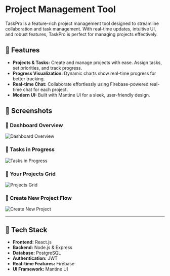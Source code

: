 # Project Management Tool  

TaskPro is a feature-rich project management tool designed to streamline collaboration and task management. With real-time updates, intuitive UI, and robust features, TaskPro is perfect for managing projects effectively.  

## 🚀 Features  
- **Projects & Tasks:** Create and manage projects with ease. Assign tasks, set priorities, and track progress.  
- **Progress Visualization:** Dynamic charts show real-time progress for better tracking.  
- **Real-time Chat:** Collaborate effortlessly using Firebase-powered real-time chat for each project.  
- **Modern UI:** Built with Mantine UI for a sleek, user-friendly design.  

## 📸 Screenshots

### 🔸 Dashboard Overview
![Dashboard Overview](https://github.com/Vishva2705/task-pro-main/blob/main/WhatsApp%20Image%202025-07-27%20at%2013.43.13_d37e6dcf.jpg)

### 🔸 Tasks in Progress
![Tasks in Progress](https://github.com/Vishva2705/task-pro-main/blob/main/WhatsApp%20Image%202025-07-27%20at%2013.43.13_bcb83327.jpg)

### 🔸 Your Projects Grid
![Projects Grid](https://github.com/Vishva2705/task-pro-main/blob/main/WhatsApp%20Image%202025-07-27%20at%2013.43.14_6e13c883.jpg)

### 🔸 Create New Project Flow
![Create New Project](https://github.com/Vishva2705/task-pro-main/blob/main/WhatsApp%20Image%202025-07-27%20at%2013.43.14_feabd2ed.jpg)

---

## 🔧 Tech Stack  
- **Frontend:** React.js  
- **Backend:** Node.js & Express  
- **Database:** PostgreSQL  
- **Authentication:** JWT  
- **Real-time Features:** Firebase  
- **UI Framework:** Mantine UI  
